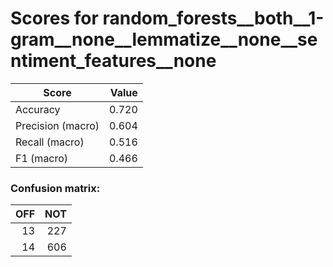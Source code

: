 # Scores for random_forests__both__1-gram__none__lemmatize__none__sentiment_features__none
|      Score      |Value|
|-----------------|----:|
|Accuracy         |0.720|
|Precision (macro)|0.604|
|Recall (macro)   |0.516|
|F1 (macro)       |0.466|

### Confusion matrix:
|OFF|NOT|
|--:|--:|
| 13|227|
| 14|606|
